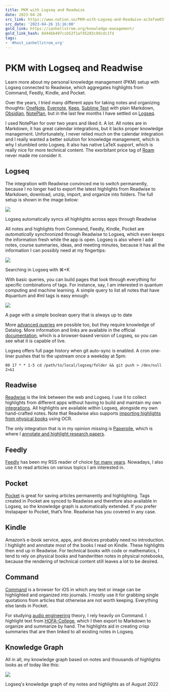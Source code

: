 ```yaml
---
title: PKM with Logseq and Readwise
date: 2023-04-26
src_link: https://www.notion.so/PKM-with-Logseq-and-Readwise-ac3afae03f93485a8b3211696413fa63
src_date: '2023-04-26 15:16:00'
gold_link: https://ianhellstrom.org/knowledge-management/
gold_link_hash: 8d44bb497ccb52f1af45283c9dcdc1fd
tags:
- '#host_ianhellstrom_org'
---
```



PKM with Logseq and Readwise
============================



Learn more about my personal knowledge management (PKM) setup with Logseq connected to Readwise, which aggregates highlights from Command, Feedly, Kindle, and Pocket.



Over the years, I tried many different apps for taking notes and organizing thoughts: [OneNote](https://www.microsoft.com/en-gb/microsoft-365/onenote/digital-note-taking-app), [Evernote](https://evernote.com/), [Keep](https://www.google.com/keep/), [Sublime Text](https://www.sublimetext.com/) with plain Markdown, [Obsidian](https://obsidian.md/), [NotePlan](https://noteplan.co/), but in the last few months I have settled on [Logseq](https://logseq.com/).


I used NotePlan for over two years and liked it.
A lot.
All notes are in Markdown, it has great calendar integrations, but it lacks proper knowledge management.
Unfortunately, I never relied much on the calendar integration and I really wanted a better solution for knowledge management, which is why I stumbled onto Logseq.
It also has native LaTeX support, which is really nice for more technical content.
The exorbitant price tag of [Roam](https://roamresearch.com/) never made me consider it.


Logseq
------


The integration with Readwise convinced me to switch permanently, because I no longer had to export the latest highlights from Readwise to Markdown, download, unzip, import, and organize into folders.
The full setup is shown in the image below:



[![](/images/resized/2022-08-01-integrations.jpg)](/images/2022-08-01-integrations.jpg "Open the full image in a new window or tab")


Logseq automatically syncs all highlights across apps through Readwise



All notes and highlights from Command, Feedly, Kindle, Pocket are *automatically* synchronized through Readwise to Logseq, which even keeps the information fresh while the app is open.
Logseq is also where I add notes, course summaries, ideas, and meeting minutes, because it has all the information I can possibly need at my fingertips:



[![](/images/resized/2022-08-01-search.png)](/images/2022-08-01-search.png "Open the full image in a new window or tab")


Searching in Logseq with ⌘+K



With basic queries, you can build pages that look through everything for specific combinations of tags.
For instance, say, I am interested in quantum computing and machine learning.
A simple query to list all notes that have #quantum and #ml tags is easy enough:



[![](/images/resized/2022-08-01-queries.png)](/images/2022-08-01-queries.png "Open the full image in a new window or tab")


A page with a simple boolean query that is always up to date



More [advanced queries](https://docs.logseq.com/#/page/advanced%20queries) are possible too, but they require knowledge of Datalog.
More information and links are available in the official [documentation](https://docs.logseq.com/), which is a browser-based version of Logseq, so you can see what it is capable of live.


Logseq offers full page history when git auto-sync is enabled.
A cron one-liner pushes that to the upstream once a weekday at 5pm:



```
00 17 * * 1-5 cd /path/to/local/logseq/folder && git push > /dev/null 2>&1

```

Readwise
--------


[Readwise](https://readwise.io/) is the link between the web and Logseq.
I use it to collect highlights from different apps without having to build and maintain my own [integrations](https://help.readwise.io/category/32-importing-highlights).
All highlights are available within Logseq, alongside my own hand-crafted notes.
Note that Readwise also supports [importing highlights from physical books](https://help.readwise.io/article/59-how-do-i-import-highlights-from-physical-or-paper-books) using OCR.


The only integration that is in my opinion missing is [Paperpile](https://paperpile.com/), which is where I [annotate and highlight research papers](/how-to-stay-up-to-date-with-trends-in-tech-revisited/#paperpile-research-organizer).


Feedly
------


[Feedly](https://feedly.com/) has been my RSS reader of choice [for many years](/how-to-stay-up-to-date-with-trends-in-tech/#rss-feeds).
Nowadays, I also use it to read articles on various topics I am interested in.


Pocket
------


[Pocket](https://getpocket.com/) is great for saving articles permanently and highlighting.
Tags created in Pocket are synced to Readwise and therefore also available in Logseq, so the knowledge graph is automatically extended.
If you prefer Instapaper to Pocket, that’s fine.
Readwise has you covered in any case.


Kindle
------


Amazon’s e-book service, apps, and devices probably need no introduction.
I highlight and annotate most of the books I read on Kindle.
These highlights then end up in Readwise.
For technical books with code or mathematics, I tend to rely on physical books and handwritten notes in physical notebooks, because the rendering of technical content still leaves a lot to be desired.


Command
-------


[Command](https://www.commandbrowser.org/) is a browser for iOS in which any text or image can be highlighted and organized into journals.
I mostly use it for grabbing single quotations from articles that otherwise are not worth keeping.
Everything else lands in Pocket.


For studying [audio engineering](/audio-engineering/) theory, I rely heavily on Command.
I highlight text from [HOFA-College](https://hofa-college.com/), which I then export to Markdown to organize and summarize by hand.
The highlights aid in creating crisp summaries that are then linked to all existing notes in Logseq.


Knowledge Graph
---------------


All in all, my knowledge graph based on notes and thousands of highlights looks as of today like this:



[![](/images/resized/2022-08-01-knowledge-graph.png)](/images/2022-08-01-knowledge-graph.png "Open the full image in a new window or tab")


Logseq's knowledge graph of my notes and highlights as of August 2022